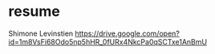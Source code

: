 # resume
Shimone Levinstien 
https://drive.google.com/open?id=1m8VsFi68Odo5np5hHR_0fURx4NkcPa0qSCTxe1AnBmU
